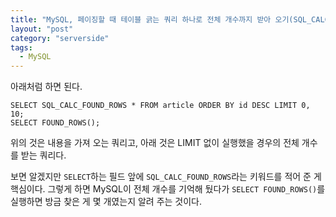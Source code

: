 ```yaml
---
title: "MySQL, 페이징할 때 테이블 긁는 쿼리 하나로 전체 개수까지 받아 오기(SQL_CALC_FOUND_ROWS)"
layout: "post"
category: "serverside"
tags: 
  - MySQL
---
```


아래처럼 하면 된다.

    SELECT SQL_CALC_FOUND_ROWS * FROM article ORDER BY id DESC LIMIT 0, 10;
    SELECT FOUND_ROWS();

위의 것은 내용을 가져 오는 쿼리고, 아래 것은 LIMIT 없이 실행했을 경우의 전체 개수를 받는 쿼리다.

보면 알겠지만 `SELECT`하는 필드 앞에 `SQL_CALC_FOUND_ROWS`라는 키워드를 적어 준 게 핵심이다. 그렇게 하면 MySQL이 전체 개수를 기억해 뒀다가 `SELECT FOUND_ROWS()`를 실행하면 방금 찾은 게 몇 개였는지 알려 주는 것이다.